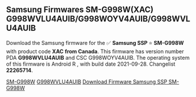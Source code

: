<h2>Samsung Firmwares SM-G998W(XAC) G998WVLU4AUIB/G998WOYV4AUIB/G998WVLU4AUIB</h2>
Download the Samsung firmware for the ✅ <strong>Samsung SSP </strong> ⭐ <strong>SM-G998W</strong> with product code <strong>XAC</strong> <strong> from Canada</strong>. This firmware has version number PDA <strong>G998WVLU4AUIB</strong> and CSC G998WOYV4AUIB. The operating system of this firmware is Android R , with build date 2021-09-28. Changelist <strong>22265714</strong>.


[SM-G998W](https://samfirm.shop/samsung/model/SM-G998W)
[G998WVLU4AUIB](https://samfirm.shop/samsung/pda/G998WVLU4AUIB)
[Download Firmware Samsung SSP SM-G998W](https://samfirm.shop/samsung/firmware/460194)
